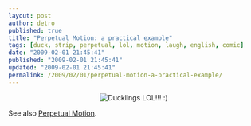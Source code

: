 ```yaml
---
layout: post
author: detro
published: true
title: "Perpetual Motion: a practical example"
tags: [duck, strip, perpetual, lol, motion, laugh, english, comic]
date: "2009-02-01 21:45:41"
published: "2009-02-01 21:45:41"
updated: "2009-02-01 21:45:41"
permalink: /2009/02/01/perpetual-motion-a-practical-example/
---
```


<div align="center">
<img src="http://imgs.xkcd.com/comics/ducklings.png" alt="Ducklings" />
LOL!!! :)
</div>

See also <a href="http://en.wikipedia.org/wiki/Perpetual_motion">Perpetual Motion</a>.

